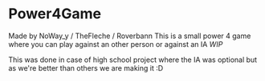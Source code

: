 # Power4Game
Made by NoWay_y / TheFleche / Roverbann
This is a small power 4 game where you can play against an other person or against an IA *WIP*

This was done in case of high school project where the IA was optional but as we're better than others we are making it :D
